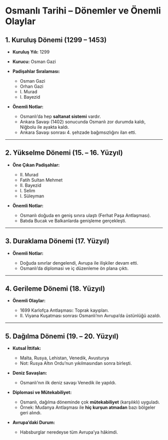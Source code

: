 # Osmanlı Tarihi – Dönemler ve Önemli Olaylar

## 1. Kuruluş Dönemi (1299 – 1453)

* **Kuruluş Yılı:** 1299

* **Kurucu:** Osman Gazi

* **Padişahlar Sıralaması:**

  * Osman Gazi
  * Orhan Gazi
  * I. Murad
  * I. Bayezid

* **Önemli Notlar:**

  * Osmanlı’da hep **saltanat sistemi** vardır.
  * Ankara Savaşı (1402) sonucunda Osmanlı zor durumda kaldı, Niğbolu ile ayakta kaldı.
  * Ankara Savaşı sonrası 4. şehzade bağımsızlığını ilan etti.

---

## 2. Yükselme Dönemi (15. – 16. Yüzyıl)

* **Öne Çıkan Padişahlar:**

  * II. Murad
  * Fatih Sultan Mehmet
  * II. Bayezid
  * I. Selim
  * I. Süleyman

* **Önemli Notlar:**

  * Osmanlı doğuda en geniş sınıra ulaştı (Ferhat Paşa Antlaşması).
  * Batıda Bucak ve Balkanlarda genişleme gerçekleşti.

---

## 3. Duraklama Dönemi (17. Yüzyıl)

* **Önemli Notlar:**

  * Doğuda sınırlar dengelendi, Avrupa ile ilişkiler devam etti.
  * Osmanlı’da diplomasi ve iç düzenleme ön plana çıktı.

---

## 4. Gerileme Dönemi (18. Yüzyıl)

* **Önemli Olaylar:**

  * 1699 Karlofça Antlaşması: Toprak kayıpları.
  * II. Viyana Kuşatması sonrası Osmanlı’nın Avrupa’da üstünlüğü azaldı.

---

## 5. Dağılma Dönemi (19. – 20. Yüzyıl)

* **Kutsal İttifak:**

  * Malta, Rusya, Lehistan, Venedik, Avusturya
  * Not: Rusya Altın Ordu’nun yıkılmasından sonra birleşti.

* **Deniz Savaşları:**

  * Osmanlı’nın ilk deniz savaşı Venedik ile yapıldı.

* **Diplomasi ve Mütekabiliyet:**

  * Osmanlı, dağılma döneminde çok **mütekabiliyet** (karşılıklı) uyguladı.
  * Örnek: Mudanya Antlaşması ile **hiç kurşun atmadan** bazı bölgeler geri alındı.

* **Avrupa’daki Durum:**

  * Habsburglar neredeyse tüm Avrupa’ya hâkimdi.
